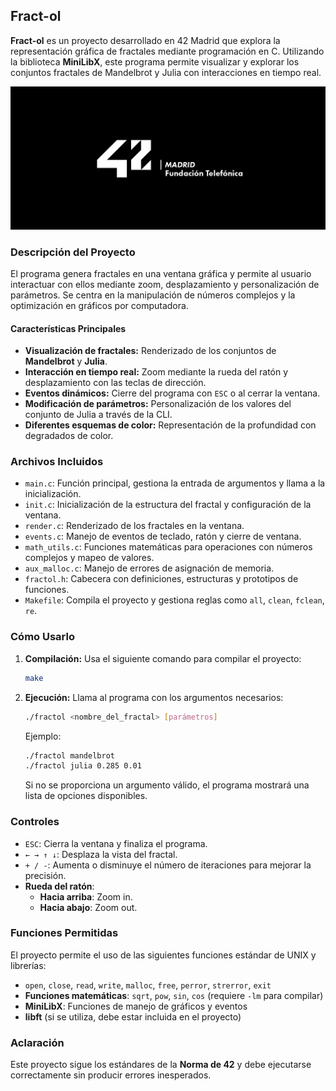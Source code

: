 ## Fract-ol

**Fract-ol** es un proyecto desarrollado en 42 Madrid que explora la representación gráfica de fractales mediante programación en C. Utilizando la biblioteca **MiniLibX**, este programa permite visualizar y explorar los conjuntos fractales de Mandelbrot y Julia con interacciones en tiempo real.

![Logo 42 Madrid](42-Madrid.jpeg)

### Descripción del Proyecto

El programa genera fractales en una ventana gráfica y permite al usuario interactuar con ellos mediante zoom, desplazamiento y personalización de parámetros. Se centra en la manipulación de números complejos y la optimización en gráficos por computadora.

#### Características Principales

- **Visualización de fractales:** Renderizado de los conjuntos de **Mandelbrot** y **Julia**.
- **Interacción en tiempo real:** Zoom mediante la rueda del ratón y desplazamiento con las teclas de dirección.
- **Eventos dinámicos:** Cierre del programa con `ESC` o al cerrar la ventana.
- **Modificación de parámetros:** Personalización de los valores del conjunto de Julia a través de la CLI.
- **Diferentes esquemas de color:** Representación de la profundidad con degradados de color.

### Archivos Incluidos

- `main.c`: Función principal, gestiona la entrada de argumentos y llama a la inicialización.
- `init.c`: Inicialización de la estructura del fractal y configuración de la ventana.
- `render.c`: Renderizado de los fractales en la ventana.
- `events.c`: Manejo de eventos de teclado, ratón y cierre de ventana.
- `math_utils.c`: Funciones matemáticas para operaciones con números complejos y mapeo de valores.
- `aux_malloc.c`: Manejo de errores de asignación de memoria.
- `fractol.h`: Cabecera con definiciones, estructuras y prototipos de funciones.
- `Makefile`: Compila el proyecto y gestiona reglas como `all`, `clean`, `fclean`, `re`.

### Cómo Usarlo

1. **Compilación:**
   Usa el siguiente comando para compilar el proyecto:
   ```bash
   make
   ```

2. **Ejecución:**
   Llama al programa con los argumentos necesarios:
   ```bash
   ./fractol <nombre_del_fractal> [parámetros]
   ```
   Ejemplo:
   ```bash
   ./fractol mandelbrot
   ./fractol julia 0.285 0.01
   ```
   Si no se proporciona un argumento válido, el programa mostrará una lista de opciones disponibles.

### Controles

- `ESC`: Cierra la ventana y finaliza el programa.
- `← → ↑ ↓`: Desplaza la vista del fractal.
- `+ / -`: Aumenta o disminuye el número de iteraciones para mejorar la precisión.
- **Rueda del ratón**:
  - **Hacia arriba**: Zoom in.
  - **Hacia abajo**: Zoom out.

### Funciones Permitidas

El proyecto permite el uso de las siguientes funciones estándar de UNIX y librerías:

- `open`, `close`, `read`, `write`, `malloc`, `free`, `perror`, `strerror`, `exit`
- **Funciones matemáticas**: `sqrt`, `pow`, `sin`, `cos` (requiere `-lm` para compilar)
- **MiniLibX**: Funciones de manejo de gráficos y eventos
- **libft** (si se utiliza, debe estar incluida en el proyecto)

### Aclaración

Este proyecto sigue los estándares de la **Norma de 42** y debe ejecutarse correctamente sin producir errores inesperados.
